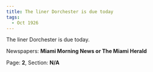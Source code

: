 ```yaml
---  
title: The liner Dorchester is due today  
tags:  
  - Oct 1926  
---  
```

  
The liner Dorchester is due today.  
  
Newspapers: **Miami Morning News or The Miami Herald**  
  
Page: **2**, Section: **N/A** 

